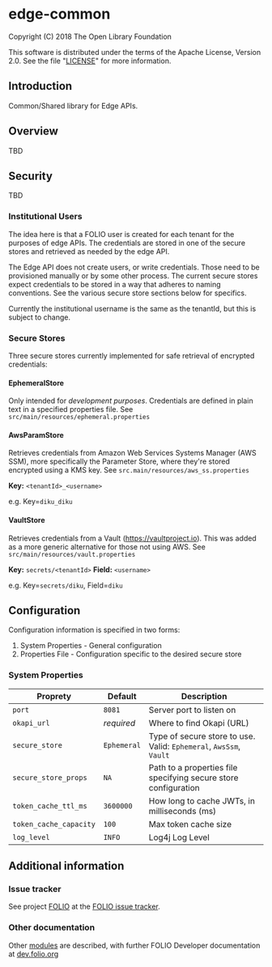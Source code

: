 # edge-common

Copyright (C) 2018 The Open Library Foundation

This software is distributed under the terms of the Apache License,
Version 2.0. See the file "[LICENSE](LICENSE)" for more information.

## Introduction

Common/Shared library for Edge APIs.

## Overview

TBD

## Security

TBD

### Institutional Users

The idea here is that a FOLIO user is created for each tenant for the purposes of edge APIs.  The credentials are stored in one of the secure stores and retrieved as needed by the edge API.

The Edge API does not create users, or write credentials.  Those need to be provisioned manually or by some other process.  The current secure stores expect credentials to be stored in a way that adheres to naming conventions.  See the various secure store sections below for specifics.

Currently the institutional username is the same as the tenantId, but this is subject to change.

### Secure Stores

Three secure stores currently implemented for safe retrieval of encrypted credentials:

#### EphemeralStore ####

Only intended for _development purposes_.  Credentials are defined in plain text in a specified properties file.  See `src/main/resources/ephemeral.properties`

#### AwsParamStore ####

Retrieves credentials from Amazon Web Services Systems Manager (AWS SSM), more specifically the Parameter Store, where they're stored encrypted using a KMS key.  See `src.main/resources/aws_ss.properties`

**Key:** `<tenantId>_<username>`

e.g. Key=`diku_diku`

#### VaultStore ####

Retrieves credentials from a Vault (https://vaultproject.io).  This was added as a more generic alternative for those not using AWS.  See `src/main/resources/vault.properties`

**Key:** `secrets/<tenantId>`
**Field:** `<username>`

e.g. Key=`secrets/diku`, Field=`diku`

## Configuration

Configuration information is specified in two forms:
1. System Properties - General configuration
1. Properties File - Configuration specific to the desired secure store

### System Properties

Proprety              | Default     | Description
--------------------- | ----------- | -------------
`port`                | `8081`      | Server port to listen on
`okapi_url`           | *required*  | Where to find Okapi (URL)
`secure_store`        | `Ephemeral` | Type of secure store to use.  Valid: `Ephemeral`, `AwsSsm`, `Vault`
`secure_store_props`  | `NA`        | Path to a properties file specifying secure store configuration
`token_cache_ttl_ms`  | `3600000`   | How long to cache JWTs, in milliseconds (ms)
`token_cache_capacity`| `100`       | Max token cache size
`log_level`           | `INFO`      | Log4j Log Level

## Additional information

### Issue tracker

See project [FOLIO](https://issues.folio.org/browse/FOLIO)
at the [FOLIO issue tracker](https://dev.folio.org/guidelines/issue-tracker).

### Other documentation

Other [modules](https://dev.folio.org/source-code/#server-side) are described,
with further FOLIO Developer documentation at [dev.folio.org](https://dev.folio.org/)

